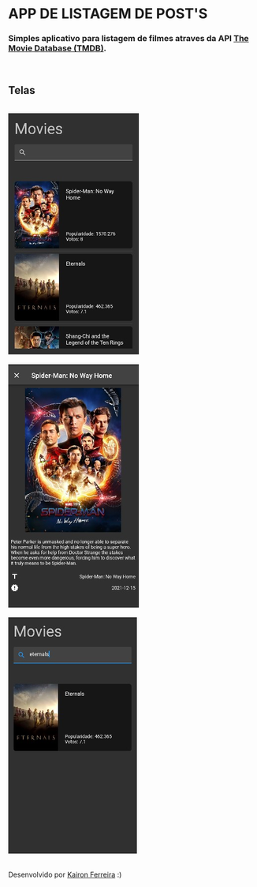 # APP DE LISTAGEM DE POST'S

<h3>Simples aplicativo para listagem de filmes atraves da API
<a href="https://www.themoviedb.org">The Movie Database (TMDB)</a>.
</h3>
</br>

## Telas
</br>
<img src="screenshot_01.jpg">
</br></br>
<img src="screenshot_02.jpg">
</br></br>
<img src="screenshot_03.jpg">
</br></br>

Desenvolvido por  <a href="https://github.com/kaironferreira">Kairon Ferreira</a> :)